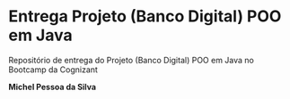 # Entrega Projeto (Banco Digital) POO em Java
 Repositório de entrega do Projeto (Banco Digital) POO em Java no Bootcamp da Cognizant
 
 **Michel Pessoa da Silva**